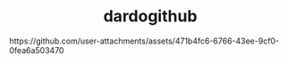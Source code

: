 <h1 align="center"> dardogithub </h1>
https://github.com/user-attachments/assets/471b4fc6-6766-43ee-9cf0-0fea6a503470

